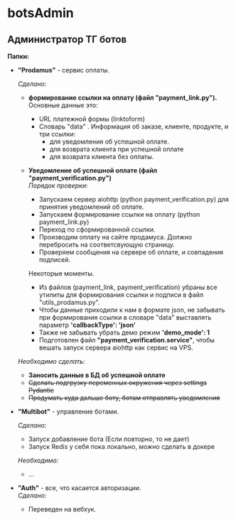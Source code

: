 # botsAdmin
## Администратор ТГ ботов


**Папки:**  
- **"Prodamus"** - сервис оплаты.  

  _Сделано:_
  - **формирование ссылки на оплату (файл "payment_link.py").**  
    Основные данные это:
      - URL платежной формы (linktoform)  
      - Словарь "data" . Информация об заказе, клиенте, продукте, и три ссылки:
        - для уведомления об успешной оплате.
        - для возврата клиента при успешной оплате
        - для возврата клиента без оплаты.  

  - **Уведомление об успешной оплате (файл "payment_verification.py")**    
    _Порядок проверки:_  
      - Запускаем сервер aiohttp (python payment_verification.py) для принятия уведомлений об оплате.  
      - Запускаем формирование ссылки на оплату (python payment_link.py)
      - Переход по сформированной ссылки.
      - Производим оплату на сайте продамуса. Должно перебросить на соответсвующую страницу.
      - Проверяем сообщения на сервере об оплате, и совпадения подписей.  
       
    Некоторые моменты.  
      - Из файлов (payment_link, payment_verification) убраны все утилиты для формирования ссылки и подписи в файл "utils_prodamus.py".  
      - Чтобы данные приходили к нам в формате json, не забывать при формирования ссылки в словаре "data"
    выставлять параметр **'callbackType': 'json'**
      - Также не забывать убрать демо режим **'demo_mode': 1**
      - Подготовлен файл **"payment_verification.service"**, чтобы вешать запуск сервера aiohttp как сервис на VPS.   

  _Необходимо сделать:_
   - **Заносить данные в БД об успешной оплате**
   - ~~Сделать подгрузку переменных окружения через settings Pydantic~~  
   - ~~Продумать куда дальше боту, ботам отправлять уведомления~~  


- **"Multibot"** - управление ботами.  

  _Сделано:_  
  - Запуск добавление бота (Если повторно, то не дает)
  - Запуск Redis у себя пока локально, можно сделать в докере 
  
  _Необходимо:_
   - ...


- **"Auth"** - все, что касается авторизации.  
    _Сделано:_
  - Переведен на вебхук.
  
